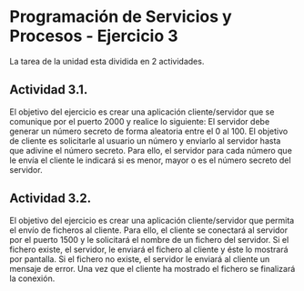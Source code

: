# Programación de Servicios y Procesos - Ejercicio 3

La tarea de la unidad esta dividida en 2 actividades.
 ## Actividad 3.1.  
 El objetivo del ejercicio es crear una aplicación cliente/servidor que se comunique 
por el puerto 2000 y realice lo siguiente:
 El servidor debe generar un número secreto de forma aleatoria entre el 0 al 100. El objetivo de 
cliente es solicitarle al usuario un número y enviarlo al servidor hasta que adivine el número 
secreto. Para ello, el servidor para cada número que le envía el cliente le indicará si es menor, 
mayor o es el número secreto del servidor.

 ## Actividad 3.2.  
 El objetivo del ejercicio es crear una aplicación cliente/servidor que permita el 
envío de ficheros al cliente. Para ello, el cliente se conectará al servidor por el puerto 1500 y le 
solicitará el nombre de un fichero del servidor. Si el fichero existe, el servidor, le enviará el fichero 
al cliente y éste lo mostrará por pantalla. Si el fichero no existe, el servidor le enviará al cliente un 
mensaje de error. Una vez que el cliente ha mostrado el fichero se finalizará la conexión.